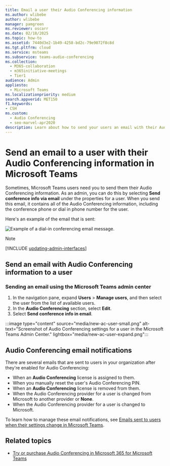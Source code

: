 ```yaml
---
title: Email a user their Audio Conferencing information
ms.author: wlibebe
author: wlibebe
manager: pamgreen
ms.reviewer: oscarr
ms.date: 02/18/2025
ms.topic: how-to
ms.assetid: 7440d3e2-1b49-4258-bd2c-79e9072f8c8d
ms.tgt.pltfrm: cloud
ms.service: msteams
ms.subservice: teams-audio-conferencing
ms.collection: 
  - M365-collaboration
  - m365initiative-meetings
  - Tier1
audience: Admin
appliesto: 
  - Microsoft Teams
ms.localizationpriority: medium
search.appverid: MET150
f1.keywords:
- CSH
ms.custom: 
  - Audio Conferencing
  - seo-marvel-apr2020
description: Learn about how to send your users an email with their Audio Conferencing information in Microsoft Teams.
---
```


# Send an email to a user with their Audio Conferencing information in Microsoft Teams

Sometimes, Microsoft Teams users need you to send them their Audio Conferencing information. As an admin, you can do this by selecting **Send conference info via email** under the properties for a user. When you send this email, it contains all of the Audio Conferencing information, including the conference phone or dial in phone number for the user.

Here's an example of the email that is sent:

![Example of a dial-in conferencing email message.](media/teams-send-email-to-user-with-audio-conferencing-image1.png)

> [!NOTE]
> [!INCLUDE [updating-admin-interfaces](includes/updating-admin-interfaces.md)]
  
## Send an email with Audio Conferencing information to a user

### Sending an email using the Microsoft Teams admin center

1. In the navigation pane, expand **Users** > **Manage users**, and then select the user from the list of available users.
2. In the **Audio Conferencing** section, select **Edit**.
3. Select **Send conference info in email**.

:::image type="content" source="media/new-ac-user-small.png" alt-text="Screenshot of Audio Conferencing settings for a user in the Microsoft Teams Admin Center." lightbox="media/new-ac-user-expand.png":::

## Audio Conferencing email notifications

There are several emails that are sent to users in your organization after they're enabled for Audio Conferencing:

- When an **Audio Conferencing** license is assigned to them.
- When you manually reset the user's Audio Conferencing PIN.
- When an **Audio Conferencing** license is removed from them.
- When the Audio Conferencing provider for a user is changed from Microsoft to another provider or **None**.
- When the Audio Conferencing provider for a user is changed to Microsoft.

To learn how to manage these email notifications, see [Emails sent to users when their settings change in Microsoft Teams](emails-sent-to-users-when-their-settings-change-in-teams.md).
  
## Related topics

- [Try or purchase Audio Conferencing in Microsoft 365 for Microsoft Teams](try-or-purchase-audio-conferencing-in-office-365-for-teams.md)
